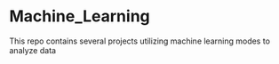 # Machine_Learning
This repo contains several projects utilizing machine learning modes to analyze data 
